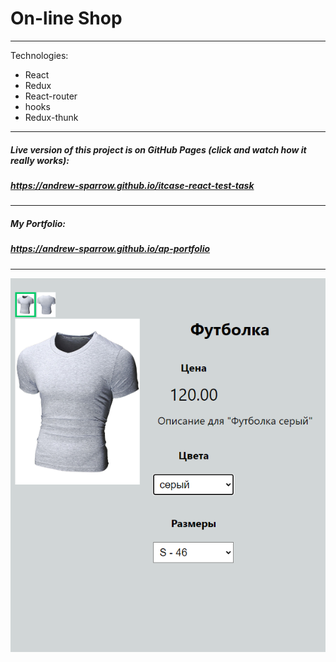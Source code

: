# On-line Shop

-----------

Technologies:

- React
- Redux
- React-router
- hooks
- Redux-thunk

---
##### Live version of this project is on GitHub Pages (click and watch how it really works):
##### https://andrew-sparrow.github.io/itcase-react-test-task

---
##### My Portfolio:
##### https://andrew-sparrow.github.io/ap-portfolio
---

![Alt text](public/images/screenshot.png?raw=true "Title")

